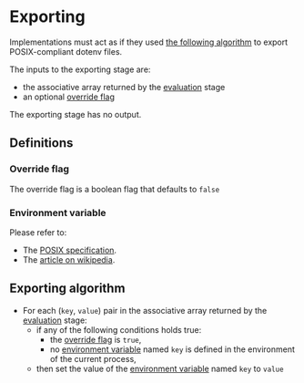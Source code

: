 # Exporting

Implementations must act as if they used [the following algorithm](#exporting-algorithm)
to export POSIX-compliant dotenv files.

The inputs to the exporting stage are:
* the associative array returned by the [evaluation](evaluation.md) stage
* an optional [override flag](#override-flag)

The exporting stage has no output.

## Definitions

### Override flag

The override flag is a boolean flag that defaults to `false`

### Environment variable

Please refer to:
* The [POSIX specification](https://pubs.opengroup.org/onlinepubs/9699919799/basedefs/V1_chap08.html).
* The [article on wikipedia](https://en.wikipedia.org/wiki/Environment_variable).


## Exporting algorithm

* For each (`key`, `value`) pair in the associative array returned by the [evaluation](evaluation.md) stage:
  * if any of the following conditions holds true: 
    * the [override flag](#override-flag) is `true`,
    * no [environment variable](#environment-variable) named `key`
      is defined in the environment of the current process, 
  * then set the value of the [environment variable](#environment-variable) named `key` to `value`
